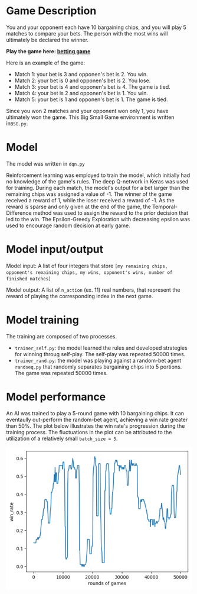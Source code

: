 # Game Description 
You and your opponent each have 10 bargaining chips, and you will play 5 matches to compare your bets. The person with the most wins will ultimately be declared the winner.

**Play the game here: [betting game](https://shawnhsueh.pythonanywhere.com)**

Here is an example of the game:
* Match 1: your bet is 3 and opponen's bet is 2. You win.
* Match 2: your bet is 0 and opponen's bet is 2. You lose.
* Match 3: your bet is 4 and opponen's bet is 4. The game is tied.
* Match 4: your bet is 2 and opponen's bet is 1. You win.
* Match 5: your bet is 1 and opponen's bet is 1. The game is tied.

Since you won 2 matches and your opponent won only 1, you have ultimately won the game. This Big Small Game environment is written in`BSG.py`.


# Model
The model was written in `dqn.py`

Reinforcement learning was employed to train the model, which initially had no knowledge of the game's rules. The deep Q-network in Keras was used for training. During each match, the model's output for a bet larger than the remaining chips was assigned a value of -1. The winner of the game received a reward of 1, while the loser received a reward of -1. As the reward is sparse and only given at the end of the game, the Temporal-Difference method was used to assign the reward to the prior decision that led to the win. The Epsilon-Greedy Exploration with decreasing epsilon was used to encourage random decision at early game.

# Model input/output
Model input: A list of four integers that store `[my remaining chips, opponent's remaining chips, my wins, opponent's wins, number of finished matches]`

Model output: A list of `n_action` (ex. 11) real numbers, that represent the reward of playing the corresponding index in the next game.


# Model training
The training are composed of two processes.

* `trainer_self.py`: the model learned the rules and developed strategies for winning throug self-play. The self-play was repeated 50000 times. 
* `trainer_rand.py`: the model was playing against a random-bet agent `randseq.py` that randomly separates  bargaining chips into 5 portions. The game was repeated 50000 times.


# Model performance
An AI was trained to play a 5-round game with 10 bargaining chips. It can eventaully out-perform the random-bet agent, achieving a win rate greater than 50%. The plot below illustrates the win rate's progression during the training process. The fluctuations in the plot can be attributed to the utilization of a relatively small `batch_size = 5`.

![alt text](./mkfig/win_rate.png)
